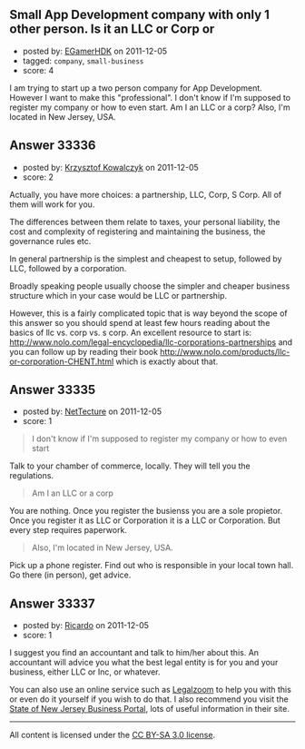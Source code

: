## Small App Development company with only 1 other person. Is it an LLC or Corp or

- posted by: [EGamerHDK](https://stackexchange.com/users/-1/14831-egamerhdk) on 2011-12-05
- tagged: `company`, `small-business`
- score: 4

I am trying to start up a two person company for App Development. However I want to make this "professional". I don't know if I'm supposed to register my company or how to even start. Am I an LLC or a corp? Also, I'm located in New Jersey, USA.


## Answer 33336

- posted by: [Krzysztof Kowalczyk](https://stackexchange.com/users/-1/3945-krzysztof-kowalczyk) on 2011-12-05
- score: 2

Actually, you have more choices: a partnership, LLC, Corp, S Corp. All of them will work for you.

The differences between them relate to taxes, your personal liability, the cost and complexity of registering and maintaining the business, the governance rules etc.

In general partnership is the simplest and cheapest to setup, followed by LLC, followed by a corporation.

Broadly speaking people usually choose the simpler and cheaper business structure which in your case would be LLC or partnership. 

However, this is a fairly complicated topic that is way beyond the scope of this answer so you should spend at least few hours reading about the basics of llc vs. corp vs. s corp. An excellent resource to start is: http://www.nolo.com/legal-encyclopedia/llc-corporations-partnerships and you can follow up by reading their book http://www.nolo.com/products/llc-or-corporation-CHENT.html which is exactly about that.


## Answer 33335

- posted by: [NetTecture](https://stackexchange.com/users/-1/3350-nettecture) on 2011-12-05
- score: 1

> I don't know if I'm supposed to register my company or how to even start

Talk to your chamber of commerce, locally. They will tell you the regulations.

> Am I an LLC or a corp

You are nothing. Once you register the busienss you are a sole propietor. Once you register it as LLC or Corporation it is a LLC or Corporation. But every step requires paperwork.

> Also, I'm located in New Jersey, USA.

Pick up a phone register. Find out who is responsible in your local town hall. Go there (in person), get advice.


## Answer 33337

- posted by: [Ricardo](https://stackexchange.com/users/-1/42-ricardo) on 2011-12-05
- score: 1

<p>I suggest you find an accountant and talk to him/her about this. An accountant will advice you what the best legal entity is for you and your business, either LLC or Inc, or whatever.</p>

<p>You can also use an online service such as <a href="http://www.legalzoom.com/" rel="nofollow">Legalzoom</a> to help you with this or even do it yourself if you wish to do that. I also recommend you visit the <a href="http://www.state.nj.us/njbusiness/registration/" rel="nofollow">State of New Jersey Business Portal</a>, lots of useful information in their site.</p>




---

All content is licensed under the [CC BY-SA 3.0 license](https://creativecommons.org/licenses/by-sa/3.0/).
